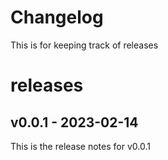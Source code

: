 # Changelog

This is for keeping track of releases

# releases

## v0.0.1 - 2023-02-14

This is the release notes for v0.0.1
